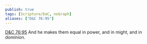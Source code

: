 ```yaml
---
publish: true
tags: [Scripture/DaC, noGraph]
aliases: ["D&C 76:95"]
---
```

[D&C 76:95](https://churchofjesuschrist.org/study/scriptures/dc-testament/dc/76?lang=eng&id=p95#p95) And he makes them equal in power, and in might, and in dominion.
